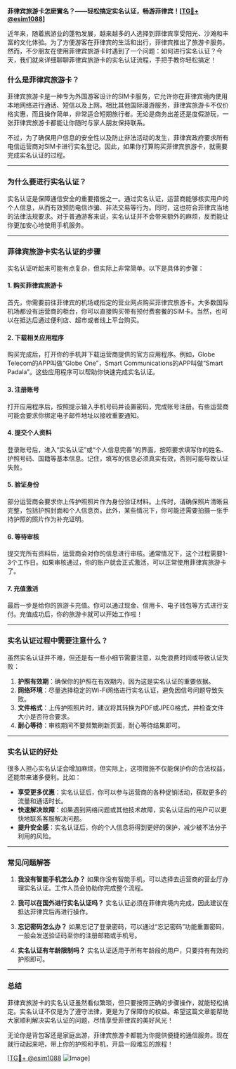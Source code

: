 **菲律宾旅游卡怎麽實名？——轻松搞定实名认证，畅游菲律宾！[[TG💪+ @esim1088](https://t.me/s/esim1088)]**

近年来，随着旅游业的蓬勃发展，越来越多的人选择到菲律宾享受阳光、沙滩和丰富的文化体验。为了方便游客在菲律宾的生活和出行，菲律宾推出了旅游卡服务。然而，不少朋友在使用菲律宾旅游卡时遇到了一个问题：如何进行实名认证？今天，我们就来详细聊聊菲律宾旅游卡的实名认证流程，手把手教你轻松搞定！

### **什么是菲律宾旅游卡？**
菲律宾旅游卡是一种专为外国游客设计的SIM卡服务，它允许你在菲律宾境内使用本地网络进行通话、短信以及上网。相比其他国际漫游服务，菲律宾旅游卡不仅价格实惠，而且操作简单，非常适合短期旅行者。无论是商务出差还是度假游玩，一张菲律宾旅游卡都能让你随时与家人朋友保持联系。

不过，为了确保用户信息的安全性以及防止非法活动的发生，菲律宾政府要求所有电信运营商对SIM卡进行实名登记。因此，如果你打算购买菲律宾旅游卡，就需要完成实名认证的过程。

---

### **为什么要进行实名认证？**
实名认证是保障通信安全的重要措施之一。通过实名认证，运营商能够核实用户的个人信息，从而有效预防电信诈骗、非法交易等行为。同时，这也符合菲律宾当地的法律法规要求。对于普通游客来说，实名认证并不会带来额外的麻烦，反而能让你更加安心地使用手机服务。

---

### **菲律宾旅游卡实名认证的步骤**
实名认证听起来可能有点复杂，但实际上非常简单。以下是具体的步骤：

#### **1. 购买菲律宾旅游卡**
首先，你需要前往菲律宾的机场或指定的营业网点购买菲律宾旅游卡。大多数国际机场都设有运营商的柜台，你可以直接购买带有预付费套餐的SIM卡。当然，也可以在抵达后通过便利店、超市或者线上平台购买。

#### **2. 下载相关应用程序**
购买完成后，打开你的手机并下载运营商提供的官方应用程序。例如，Globe Telecom的APP叫做“Globe One”，Smart Communications的APP叫做“Smart Padala”。这些应用程序可以帮助你快速完成实名认证。

#### **3. 注册账号**
打开应用程序后，按照提示输入手机号码并设置密码，完成账号注册。有些运营商可能会要求你绑定电子邮件地址以接收重要通知。

#### **4. 提交个人资料**
登录账号后，进入“实名认证”或“个人信息完善”的界面，按照要求填写你的姓名、护照号码、国籍等基本信息。记住，填写的信息必须真实有效，否则可能导致认证失败。

#### **5. 验证身份**
部分运营商会要求你上传护照照片作为身份验证材料。上传时，请确保照片清晰且完整，包括护照封面和个人信息页。此外，某些情况下，你可能还需要拍摄一张手持护照的照片作为补充证明。

#### **6. 等待审核**
提交完所有资料后，运营商会对你的信息进行审核。通常情况下，这个过程需要1-3个工作日。如果审核通过，你的账户就会正式激活，可以正常使用菲律宾旅游卡了。

#### **7. 充值激活**
最后一步是给你的旅游卡充值。你可以通过现金、信用卡、电子钱包等方式进行支付。充值成功后，你的旅游卡就可以开始工作啦！

---

### **实名认证过程中需要注意什么？**
虽然实名认证并不难，但还是有一些小细节需要注意，以免浪费时间或导致认证失败：

1. **护照有效期**：确保你的护照在有效期内，因为这是实名认证的重要依据。
2. **网络环境**：尽量选择稳定的Wi-Fi网络进行实名认证，避免因信号问题导致失败。
3. **文件格式**：上传护照照片时，建议将其转换为PDF或JPEG格式，并检查文件大小是否符合要求。
4. **耐心等待**：审核期间不要频繁刷新页面，耐心等待结果即可。

---

### **实名认证的好处**
很多人担心实名认证会增加麻烦，但实际上，这项措施不仅能保护你的合法权益，还能带来诸多便利。比如：
- **享受更多优惠**：实名认证后，你可以参与运营商的各种促销活动，获取更多的流量和通话时长。
- **快速解决故障**：如果遇到网络问题或其他技术故障，实名认证后的用户可以更快地联系客服解决问题。
- **提升安全感**：实名认证后，你的个人信息将得到更好的保护，减少被不法分子利用的风险。

---

### **常见问题解答**
1. **我没有智能手机怎么办？**
   如果你没有智能手机，可以选择去运营商的营业厅办理实名认证。工作人员会协助你完成整个流程。

2. **我可以在国外进行实名认证吗？**
   实名认证必须在菲律宾境内完成，因此建议在抵达菲律宾后再进行操作。

3. **忘记密码怎么办？**
   如果忘记了登录密码，可以通过“忘记密码”功能重置密码，一般会发送验证码至你的注册邮箱或手机号。

4. **实名认证有年龄限制吗？**
   实名认证适用于所有年龄段的用户，只要持有有效的护照即可。

---

### **总结**
菲律宾旅游卡的实名认证虽然看似繁琐，但只要按照正确的步骤操作，就能轻松搞定。实名认证不仅是为了遵守法律，更是为了保障你的权益。希望这篇文章能帮助大家顺利解决实名认证的问题，尽情享受菲律宾的美好风光！

无论你是背包客还是家庭出游，菲律宾旅游卡都能为你提供便捷的通信服务。现在就行动起来吧，带上你的护照和手机，开启一段难忘的旅程！

[[TG💪+ @esim1088](https://t.me/s/esim1088) ![Image](https://i.postimg.cc/4NQfJmqS/Snipaste-2025-05-13-00-14-12.png)]